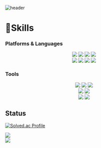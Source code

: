 ![header](https://capsule-render.vercel.app/api?type=wave&color=auto&height=300&section=header&text=YoHan%20Github&fontSize=90)

# 💪Skills 
### Platforms & Languages
<div align="center">
	<img src="https://img.shields.io/badge/Java-007396?style=flat&logo=Java&logoColor=white" />
	<img src="https://img.shields.io/badge/JavaScript-F7DF1E?style=flat&logo=JavaScript&logoColor=white" />
	<img src="https://img.shields.io/badge/Python-3776AB?style=flat&logo=Python&logoColor=white" />
	<img src="https://img.shields.io/badge/C++-00599C?style=flat&logo=Cplusplus&logoColor=white" />
</div>

<div align="center">
	<img src="https://img.shields.io/badge/spring-6DB33F?style=flat&logo=spring&logoColor=white">
	<img src="https://img.shields.io/badge/React-61DAFB?style=flat&logo=React&logoColor=white" />
	<img src="https://img.shields.io/badge/jQuery-0769AD?style=flat&logo=jQuery&logoColor=white" />
	<img src="https://img.shields.io/badge/Android-3DDC84?style=flat&logo=Android&logoColor=white" />
</div>

### Tools

<div align="center">
	<img src="https://img.shields.io/badge/linux-FCC624?style=flat&logo=linux&logoColor=black">
	<img src="https://img.shields.io/badge/github-181717?style=flat&logo=github&logoColor=white">
	<img src="https://img.shields.io/badge/git-F05032?style=flat&logo=git&logoColor=white">
	<br>
	<img src="https://img.shields.io/badge/mysql-4479A1?style=flat&logo=mysql&logoColor=white">
	<img src="https://img.shields.io/badge/Oracle-F80000?style=flat&logo=Oracle&logoColor=white">
 	<br>
 	<img src="https://img.shields.io/badge/HTML5-E34F26?style=flat&logo=HTML5&logoColor=white" />
	<img src="https://img.shields.io/badge/CSS3-1572B6?style=flat&logo=CSS3&logoColor=white" />
</div>

## Status

[![Solved.ac Profile](http://mazassumnida.wtf/api/v2/generate_badge?boj=rladygks329)](https://solved.ac/rladygks329/)

<img src="https://github-readme-stats.vercel.app/api/top-langs/?username=rladygks329&layout=compact"><br>
<img src="https://github-readme-stats.vercel.app/api?username=rladygks329&show_icons=true">

